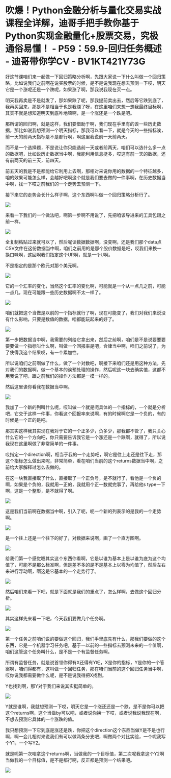 # 吹爆！Python金融分析与量化交易实战课程全详解，迪哥手把手教你基于Python实现金融量化+股票交易，究极通俗易懂！ - P59：59.9-回归任务概述 - 迪哥带你学CV - BV1KT421Y73G

好这节课咱们来一起做一下回归策略分析啊，先跟大家说一下什么叫做一个回归策略，比如说我们之前啊在说买股票的时候，是不是说我现在想去预测一下哎，明天它是一个涨呢还是一个跌呢，如果涨了啊，那我说我现在买一点。

明天我再卖是不是就发了，那如果跌了呢，那我提前卖出去，然后等它跌到底了，我再买回来，那是不是相当于也是我赚了呀，在这里咱们来想一想我最终目标啊，其实不就是想知道明天到底咋地嘛啊，是一个涨还是一个跌是吧。

那所谓的回归啊，就是这样，我们要借助于啊，我们现在手里有的诶一些历史数据，那比如说我想预测一个明天指标，那我可以看一下，就是今天的一些指标诶，前一天的前两天指标是不是都行啊，啊这里我说前一天前两天。

而不是一个选择题，不是说让你只能选前一天或者前两天，咱们可以选什么多一点的数据吧，比如说历史数据当中啊，我能利用信息挺多，哎这有前一天的数据，还有前两天的前三天，前四天。

前五天的我是不是都能给它利用上去啊，那相对来说你用的数据的一个特征越多，咱的效果可能怎么样，会越好吧啊这个就是我们要去做的一件事啊，在历史数据当中啊，找一下哎之前我们的一个走势去预测一下。

接下来它的走势会长什么样子啊，这个东西啊叫做一个回归策略分析行了。

![](img/81a65b48fd6b5e1e734fe7ed5f4ed0a8_1.png)

来看一下我们的一个做法吧，啊第一步啊不用说了，先把咱该导进来的工具包跟之前一样。

![](img/81a65b48fd6b5e1e734fe7ed5f4ed0a8_3.png)

全复制粘贴过来就可以了，然后呢读数据数据啊，没变啊，还是我们那个data点CSV文件在这份数据当中啊，咱们之前用的是那个股价数据是吧，哎我们来换一换口味啊，这回啊我们指定这个UR啊，就是一个U啊。

不是指定的是那个欧元对那个美元啊。

![](img/81a65b48fd6b5e1e734fe7ed5f4ed0a8_5.png)

它的一个汇率的变化，当然这个汇率的变化啊，可能就是一个从一点几之前，可能一点几，现在可能跟一些历史数据啊不太一样了。



![](img/81a65b48fd6b5e1e734fe7ed5f4ed0a8_7.png)

咱们就把这个当做是以前的一个指标就行了啊，现在可能变了，我们对我们来说没有什么影响，只要是数值的数据，咱都能玩起来的好了。



![](img/81a65b48fd6b5e1e734fe7ed5f4ed0a8_9.png)

第一步把数据当中啊，我需要的列给它拿出来，然后之前啊，咱们是不是说要要要要要做一个指标叫什么啊，叫做一个回报率是吧，合律当中啊，咱们之前说了，为了使得我这个结果哎，有一个累加性。

所以说咱们之前啊做了什么，做了一个对数吧，啊接下来咱们还是用这种方法，先对我们的数据啊，做一个基本的诶预处理的操作，然后呢这一块去确实值，这都不用我说了吧，跟之前我们的操作方法都是一模一样的。

然后这里诶你看我在数据当中啊。

![](img/81a65b48fd6b5e1e734fe7ed5f4ed0a8_11.png)

我加了一个新的列叫什么呢，哎叫做一个就是呃具体的一个指标的，一个就是分析吧，它交于这样一件事，你看这个回报率来说啊，有的时候啊它是一个负的，有的时候是一个正的是吧。

那其实这样我其实现在我对于它的一个正多少，负多少，那我都不管了，我只关心什么它的一个方向吧，你只需要告诉我它是一个涨还是一个跌啊，就得了，所以说我现在这里啊做了非常简单的一件事。

哎指定一个direction啊，相当于我的一个走势吧，啊它是往上走还是往下走，那这个指标怎么做出来呢，非常简单，看在咱们当前的这个returns数据当中啊，之前给大家解释过怎么去做的。

在这一块我直接取了什么，直接取了一个正负号，是不就行了，看他是一个负的啊，如果是个负的，我就用一正的，我就用个正一数就完事了，再给他s type一下啊，这是一个整形，是不就得了啊。



![](img/81a65b48fd6b5e1e734fe7ed5f4ed0a8_13.png)

这是我们当前啊在数据当中啊，引入了呃，呃一个新的列表示的是我的一个走势啊。

![](img/81a65b48fd6b5e1e734fe7ed5f4ed0a8_15.png)

是一个往上还是一个往下的好了，对数据来说啊，画了一个直方图啊。

![](img/81a65b48fd6b5e1e734fe7ed5f4ed0a8_17.png)

给我们第一个感觉嗯其实这个东西你看啊，它是以谁为基本上是以谁为底为这个均值了，可能不是那么标准啊，但是差不多的是不是基本上以零为均值了，然后左右来进行浮动啊，啊这是它基本的一个走势行了。



![](img/81a65b48fd6b5e1e734fe7ed5f4ed0a8_19.png)

然后咱们来看一下吧，就是下面就是我们的重点了，怎么样啊，去做这个回归分析。

![](img/81a65b48fd6b5e1e734fe7ed5f4ed0a8_21.png)

其实这样先来看一下吧，今天我们要做几个任务啊。

![](img/81a65b48fd6b5e1e734fe7ed5f4ed0a8_23.png)

第一个任务之前咱们说的要做这个回归，我们手里底先有什么，那我们要做的这个东西，它是一个机器学习任务吧，基于一以前的一些指标去预测未来的一个值啊，咱们这管这个任务叫什么，是不是一个有监督任务啊。

所谓有监督任务，就是说首领你得有X还得有Y吧，X是你的指标，Y是你的一个答案啊，咱们得都有，这叫做一个回归任务，那在咱们当前的这个回归任务当中啊，哎你说我都需要做什么呢，是不是说我得把X找到。

Y也找到啊，那Y对于我们来说其实挺简单的。

![](img/81a65b48fd6b5e1e734fe7ed5f4ed0a8_25.png)

Y就是谁啊，我就想预测一下哎，明天它是一个涨还还是一个跌，是不是你可以把这个returns啊，这个当做by可以吧，或者说你换一下哎，或者说我说我现在啊，不想去预测它具体的一个涨跌的值。

我只想预测一下它到底是涨还是跌，你把这个direction这个东西当做Y是不是也行啊，啊一会儿相对来说我们有可以做两条分支吧，啊做两个对比实验，一个呢我写个Y1，一个写Y2。

就是呃第一次咱拿这个returns啊，当做我的一个目标值，第二次呢我拿这个Y2啊当做我的一个目标值，是不是都行啊，反正都是预测一个结果吧。



![](img/81a65b48fd6b5e1e734fe7ed5f4ed0a8_27.png)